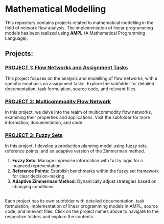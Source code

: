 # Mathematical Modelling

This repository contains projects related to mathematical modelling in the field of network flow analysis. The implementation of linear programming models has been realized using __AMPL__ (A Mathematical Programming Language).

## Projects:

### [PROJECT 1: Flow Networks and Assignment Tasks](Flow%20Networks%20and%20Assignment%20Tasks%20-%20PROJECT%201)
This project focuses on the analysis and modelling of flow networks, with a specific emphasis on assignment tasks. Explore the subfolder for detailed documentation, task formulation, source code, and relevant files.

### [PROJECT 2: Multicommodity Flow Network](Multicommodity%20Flow%20Network%20-%20PROJECT%202)
In this project, we delve into the realm of multicommodity flow networks, examining their properties and applications. Visit the subfolder for more information, documentation, and code.

### [PROJECT 3: Fuzzy Sets](Fuzzy%20Sets%20-%20PROJECT%203)
In this project, I develop a production planning model using fuzzy sets, reference points, and an adaptive version of the Zimmerman method.

1. **Fuzzy Sets:** Manage imprecise information with fuzzy logic for a nuanced representation.
2. **Reference Points:** Establish benchmarks within the fuzzy set framework for clear decision-making.
3. **Adaptive Zimmerman Method:** Dynamically adjust strategies based on changing conditions.

## 
Each project has its own subfolder with detailed documentation, task formulation, implementation of linear programming models in AMPL, source code, and relevant files. Click on the project names above to navigate to the respective folders and explore the contents.
